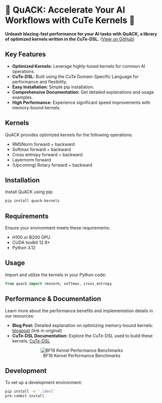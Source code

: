 # 🦆 QuACK: Accelerate Your AI Workflows with CuTe Kernels 🦆

**Unleash blazing-fast performance for your AI tasks with QuACK, a library of optimized kernels written in the CuTe-DSL.** ([View on GitHub](https://github.com/Dao-AILab/quack))

## Key Features

*   **Optimized Kernels:** Leverage highly-tuned kernels for common AI operations.
*   **CuTe-DSL:** Built using the CuTe Domain-Specific Language for performance and flexibility.
*   **Easy Installation:** Simple pip installation.
*   **Comprehensive Documentation:** Get detailed explanations and usage examples.
*   **High Performance:** Experience significant speed improvements with memory-bound kernels.

## Kernels

QuACK provides optimized kernels for the following operations:

*   RMSNorm forward + backward
*   Softmax forward + backward
*   Cross entropy forward + backward
*   Layernorm forward
*   (Upcoming) Rotary forward + backward

## Installation

Install QuACK using pip:

```bash
pip install quack-kernels
```

## Requirements

Ensure your environment meets these requirements:

*   H100 or B200 GPU
*   CUDA toolkit 12.9+
*   Python 3.12

## Usage

Import and utilize the kernels in your Python code:

```python
from quack import rmsnorm, softmax, cross_entropy
```

## Performance & Documentation

Learn more about the performance benefits and implementation details in our resources:

*   **Blog Post:** Detailed explanation on optimizing memory-bound kernels:  [blogpost](media/2025-07-10-membound-sol.md) (link in original)
*   **CuTe-DSL Documentation:** Explore the CuTe-DSL used to build these kernels: [CuTe-DSL](https://docs.nvidia.com/cutlass/media/docs/pythonDSL/cute_dsl_general/dsl_introduction.html)

<!-- Image insertion with alt text and caption -->
<div align="center">
<figure>
  <img
  src="media/bf16_kernel_benchmarks_single_row.svg"
  alt="BF16 Kernel Performance Benchmarks"
  >
  <figcaption>BF16 Kernel Performance Benchmarks</figcaption>
</figure>
</div>

## Development

To set up a development environment:

```bash
pip install -e '.[dev]'
pre-commit install
```